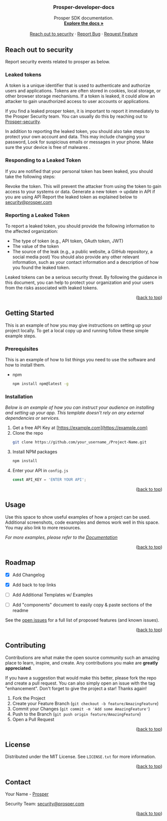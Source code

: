 
<a name="readme-top"></a>

<!-- PROJECT LOGO -->
<br />
<div align="center">
 

  <h3 align="center">Prosper-developer-docs</h3>

  <p align="center">
    Prosper SDK documentation.
    <br />
    <a href="."><strong>Explore the docs »</strong></a>
    <br />
    <br />
    <a href=".">Reach out to security</a>
    ·
    <a href="./issues">Report Bug</a>
    ·
    <a href="./issues">Request Feature</a>
  </p>
</div>



<!-- ABOUT THE PROJECT -->
## Reach out to security

Report security events related to prosper as below.

### Leaked tokens

A token is a unique identifier that is used to authenticate and authorize users and applications. Tokens are often stored in cookies, local storage, or other browser storage mechanisms. If a token is leaked, it could allow an attacker to gain unauthorized access to user accounts or applications.

If you find a leaked prosper token, it is important to report it immediately to the Prosper Security team. You can usually do this by reaching out to [Prosper-security](mailto:security@prosper.com).

In addition to reporting the leaked token, you should also take steps to protect your own account and data. This may include changing your password, Look for suspicious emails or messages in your phone. Make sure the your device is free of malwares .

### Responding to a Leaked Token

If you are notified that your personal token has been leaked, you should take the following steps:

Revoke the token. This will prevent the attacker from using the token to gain access to your systems or data.
Generate a new token -> update in API if you are using API
Report the leaked token as explained below to security@prosper.com 


### Reporting a Leaked Token

To report a leaked token, you should provide the following information to the affected organization:

* The type of token (e.g., API token, OAuth token, JWT)
* The value of the token
* The source of the leak (e.g., a public website, a GitHub repository, a social media post)
You should also provide any other relevant information, such as your contact information and a description of how you found the leaked token.

Leaked tokens can be a serious security threat. By following the guidance in this document, you can help to protect your organization and your users from the risks associated with leaked tokens.

<p align="right">(<a href="#readme-top">back to top</a>)</p>




<!-- GETTING STARTED -->
## Getting Started

This is an example of how you may give instructions on setting up your project locally.
To get a local copy up and running follow these simple example steps.

### Prerequisites

This is an example of how to list things you need to use the software and how to install them.
* npm
  ```sh
  npm install npm@latest -g
  ```

### Installation

_Below is an example of how you can instruct your audience on installing and setting up your app. This template doesn't rely on any external dependencies or services._

1. Get a free API Key at [https://example.com](https://example.com)
2. Clone the repo
   ```sh
   git clone https://github.com/your_username_/Project-Name.git
   ```
3. Install NPM packages
   ```sh
   npm install
   ```
4. Enter your API in `config.js`
   ```js
   const API_KEY = 'ENTER YOUR API';
   ```

<p align="right">(<a href="#readme-top">back to top</a>)</p>



<!-- USAGE EXAMPLES -->
## Usage

Use this space to show useful examples of how a project can be used. Additional screenshots, code examples and demos work well in this space. You may also link to more resources.

_For more examples, please refer to the [Documentation](https://example.com)_

<p align="right">(<a href="#readme-top">back to top</a>)</p>



<!-- ROADMAP -->
## Roadmap

- [x] Add Changelog
- [x] Add back to top links
- [ ] Add Additional Templates w/ Examples
- [ ] Add "components" document to easily copy & paste sections of the readme


See the [open issues](./issues) for a full list of proposed features (and known issues).

<p align="right">(<a href="#readme-top">back to top</a>)</p>



<!-- CONTRIBUTING -->
## Contributing

Contributions are what make the open source community such an amazing place to learn, inspire, and create. Any contributions you make are **greatly appreciated**.

If you have a suggestion that would make this better, please fork the repo and create a pull request. You can also simply open an issue with the tag "enhancement".
Don't forget to give the project a star! Thanks again!

1. Fork the Project
2. Create your Feature Branch (`git checkout -b feature/AmazingFeature`)
3. Commit your Changes (`git commit -m 'Add some AmazingFeature'`)
4. Push to the Branch (`git push origin feature/AmazingFeature`)
5. Open a Pull Request

<p align="right">(<a href="#readme-top">back to top</a>)</p>



<!-- LICENSE -->
## License

Distributed under the MIT License. See `LICENSE.txt` for more information.

<p align="right">(<a href="#readme-top">back to top</a>)</p>



<!-- CONTACT -->
## Contact

Your Name - [Prosper](https://twitter.com/prosperloans)

Security Team: [security@prosper.com](mailto:security@prosper.com)

<p align="right">(<a href="#readme-top">back to top</a>)</p>






